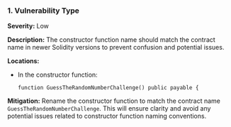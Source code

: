 ### 1. **Vulnerability Type**

**Severity:**
Low

**Description:**
The constructor function name should match the contract name in newer Solidity versions to prevent confusion and potential issues.

**Locations:**

- In the constructor function:
  ```solidity
  function GuessTheRandomNumberChallenge() public payable {
  ```

**Mitigation:**
Rename the constructor function to match the contract name `GuessTheRandomNumberChallenge`. This will ensure clarity and avoid any potential issues related to constructor function naming conventions.